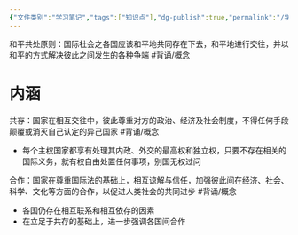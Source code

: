 ```yaml
---
{"文件类别":"学习笔记","tags":["知识点"],"dg-publish":true,"permalink":"/学习笔记studyup/知识点cheese/和平共处原则/","dgPassFrontmatter":true,"created":"2024-09-25T20:32:12.547+08:00","updated":"2024-09-25T20:39:01.031+08:00"}
---
```


和平共处原则：国际社会之各国应该和平地共同存在下去，和平地进行交往，并以和平的方式解决彼此之间发生的各种争端 #背诵/概念 

# 内涵
共存：国家在相互交往中，彼此尊重对方的政治、经济及社会制度，不得任何手段颠覆或消灭自己认定的异己国家 #背诵/概念 
- 每个主权国家都享有处理其内政、外交的最高权和独立权，只要不存在相关的国际义务，就有权自由处置任何事项，别国无权过问

合作：国家在尊重国际法的基础上，相互谅解与信任，加强彼此间在经济、社会、科学、文化等方面的合作，以促进人类社会的共同进步 #背诵/概念 
- 各国仍存在相互联系和相互依存的因素
- 在立足于共存的基础上，进一步强调各国间合作